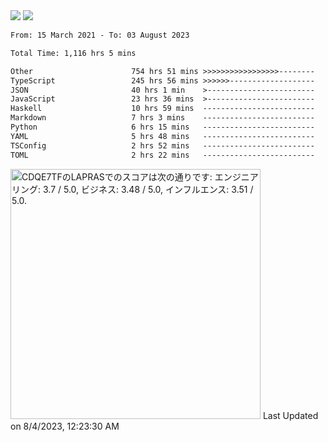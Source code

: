 <div>
  <img src="https://github-readme-stats.vercel.app/api?username=naporin0624&count_private=true&show_icons=true" />
  <img src="https://github-readme-stats.vercel.app/api/top-langs/?username=naporin0624&layout=compact&hide=css" />
  <!--START_SECTION:waka-->

```txt
From: 15 March 2021 - To: 03 August 2023

Total Time: 1,116 hrs 5 mins

Other                      754 hrs 51 mins >>>>>>>>>>>>>>>>>--------   67.63 %
TypeScript                 245 hrs 56 mins >>>>>>-------------------   22.04 %
JSON                       40 hrs 1 min    >------------------------   03.59 %
JavaScript                 23 hrs 36 mins  >------------------------   02.12 %
Haskell                    10 hrs 59 mins  -------------------------   00.98 %
Markdown                   7 hrs 3 mins    -------------------------   00.63 %
Python                     6 hrs 15 mins   -------------------------   00.56 %
YAML                       5 hrs 48 mins   -------------------------   00.52 %
TSConfig                   2 hrs 52 mins   -------------------------   00.26 %
TOML                       2 hrs 22 mins   -------------------------   00.21 %
```

<!--END_SECTION:waka-->
  
  <!--START_SECTION:lapras-card-->
<p ><a href="https://lapras.com/public/CDQE7TF" target="_blank" rel="noopener noreferrer"><img alt="CDQE7TFのLAPRASでのスコアは次の通りです: エンジニアリング: 3.7 / 5.0, ビジネス: 3.48 / 5.0, インフルエンス: 3.51 / 5.0." src="https://lapras-card-generator.vercel.app/api/svg?e=3.7&b=3.48&i=3.51&b1=%23232323&b2=%236d6d6d&i1=%23212121&i2=%23818181&l=ja" width="400" ></a>  
Last Updated on 8/4/2023, 12:23:30 AM</p>
<!--END_SECTION:lapras-card-->
</div>
